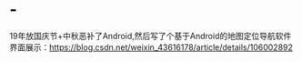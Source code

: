 # -
19年放国庆节+中秋恶补了Android,然后写了个基于Android的地图定位导航软件
界面展示：https://blog.csdn.net/weixin_43616178/article/details/106002892
